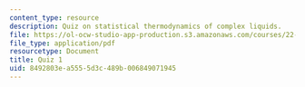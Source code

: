 ```yaml
---
content_type: resource
description: Quiz on statistical thermodynamics of complex liquids.
file: https://ol-ocw-studio-app-production.s3.amazonaws.com/courses/22-52j-statistical-thermodynamics-of-complex-liquids-spring-2004/8492803ea5555d3c489b006849071945_52_quiz1_chen_4.pdf
file_type: application/pdf
resourcetype: Document
title: Quiz 1
uid: 8492803e-a555-5d3c-489b-006849071945
---
```

